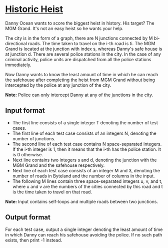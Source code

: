 # [Historic Heist][link]

Danny Ocean wants to score the biggest heist in history. His target? The MGM Grand. It's not an easy heist so he wants your help.

The city is in the form of a graph, there are N junctions connected by M bi-directional roads. The time taken to travel on the i-th road is ti. The MGM Grand is located at the junction with index s, whereas Danny's safe house is at junction d. There are several police stations in the city. In the case of any criminal activity, police units are dispatched from all the police stations immediately.

Now Danny wants to know the least amount of time in which he can reach the safehouse after completing the heist from MGM Grand without being intercepted by the police at any junction of the city.

**Note:** Police can only intercept Danny at any of the junctions in the city.

## Input format

- The first line consists of a single integer T denoting the number of test cases.
- The first line of each test case consists of an integers N, denoting the number of junctions.
- The second line of each test case contains N space-separated integers. If the i-th integer is 1, then it means that the i-th has the police station. It is 0 otherwise.
- Next line contains two integers s and d, denoting the junction with the MGM Grand and the safehouse respectively.
- Next line of each test case consists of an integer M and 3, denoting the number of roads in Byteland and the number of columns in the input.
- The following M lines contain three space-separated integers u, v, and t, where u and v are the numbers of the cities connected by this road and t is the time taken to travel on that road.

**Note:** Input contains self-loops and multiple roads between two junctions.

## Output format

For each test case, output a single integer denoting the least amount of time in which Danny can reach his safehouse avoiding the police. If no such path exists, then print -1 instead.

[link]: https://www.hackerearth.com/practice/algorithms/graphs/shortest-path-algorithms/practice-problems/algorithm/money-transfer-c6c93a50/
